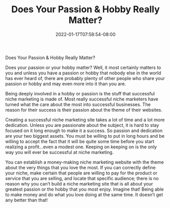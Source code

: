 ﻿---
title: "Does Your Passion & Hobby Really Matter?"
date: 2022-01-17T07:58:54-08:00
description: "Niche Marketing Tips for Web Success"
featured_image: "/images/Niche Marketing.jpg"
tags: ["Niche Marketing"]
---

Does Your Passion & Hobby Really Matter?

Does your passion or your hobby matter? Well, it most certainly matters to you and unless you have a passion or hobby that nobody else in the world has ever heard of, there are probably plenty of other people who share your passion or hobby and may even more into it than you are. 

Being deeply involved in a hobby or passion is the stuff that successful niche marketing is made of. Most really successful niche marketers have turned what the care about the most into successful businesses. The reason for their success is their passion about the theme of their websites. 

Creating a successful niche marketing site takes a lot of time and a lot more dedication. Unless you are passionate about the subject, it is hard to stay focused on it long enough to make it a success. So passion and dedication are your two biggest assets. You must be willing to put in long hours and be willing to accept the fact that it will be quite some time before you start realizing a profit…even a modest one. Keeping on keeping on is the only way you will ever be successful at niche marketing. 

You can establish a money-making niche marketing website with the theme about the very things that you love the most. If you can correctly define your niche, make certain that people are willing to pay for the product or service that you are selling, and locate that specific audience; there is no reason why you can’t build a niche marketing site that is all about your greatest passion or the hobby that you most enjoy. Imagine that! Being able to make money and do what you love doing at the same time. It doesn’t get any better than that! 


